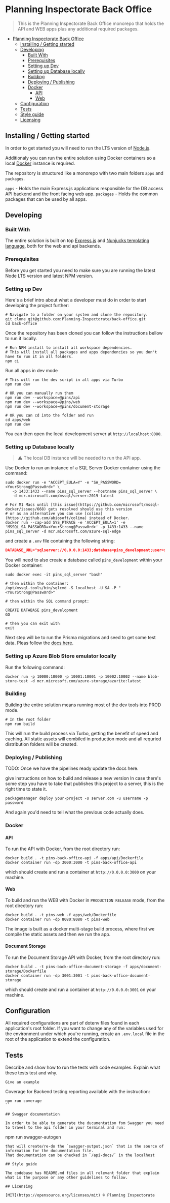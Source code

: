 # Planning Inspectorate Back Office

> This is the Planning Inspectorate Back Office monorepo that holds the API and WEB apps plus any additional required packages.

- [Planning Inspectorate Back Office](#planning-inspectorate-back-office)
	- [Installing / Getting started](#installing--getting-started)
	- [Developing](#developing)
		- [Built With](#built-with)
		- [Prerequisites](#prerequisites)
		- [Setting up Dev](#setting-up-dev)
		- [Setting up Database locally](#setting-up-database-locally)
		- [Building](#building)
		- [Deploying / Publishing](#deploying--publishing)
		- [Docker](#docker)
			- [API](#api)
			- [Web](#web)
	- [Configuration](#configuration)
	- [Tests](#tests)
	- [Style guide](#style-guide)
	- [Licensing](#licensing)

## Installing / Getting started

In order to get started you will need to run the LTS version of [Node.js](https://nodejs.org/en/).

Additionaly you can run the entire solution using Docker containers so a local [Docker](https://www.docker.com/products/docker-desktop) instance is required.

The repository is structured like a monorepo with two main folders `apps` and `packages`.

`apps` - Holds the main Express.js applications responsible for the DB access API backend and the front facing web app.
`packages` - Holds the common packages that can be used by all apps.

## Developing

### Built With

The entire solution is built on top [Express.js](https://expressjs.com/) and [Nunjucks templating language](https://mozilla.github.io/nunjucks/templating.html), both for the web and api backends.

### Prerequisites

Before you get started you need to make sure you are running the latest Node LTS version and latest NPM version.

### Setting up Dev

Here's a brief intro about what a developer must do in order to start developing
the project further:

```shell
# Navigate to a folder on your system and clone the repository.
git clone git@github.com:Planning-Inspectorate/back-office.git
cd back-office
```

Once the repository has been cloned you can follow the instructions bellow to run it locally.

```shell
# Run NPM install to install all workspace dependencies.
# This will install all packages and apps dependencies so you don't have to run it in all folders.
npm ci
```

Run all apps in dev mode

```shell
# This will run the dev script in all apps via Turbo
npm run dev

# OR you can manually run them
npm run dev --workspace=@pins/api
npm run dev --workspace=@pins/web
npm run dev --workspace=@pins/document-storage

# OR you can cd into the folder and run
cd apps/web
npm run dev
```

You can then open the local development server at `http://localhost:8080`.

### Setting up Database locally

> ⚠️ The local DB instance will be needed to run the API app.

Use Docker to run an instance of a SQL Server Docker container using the command:

```shell
sudo docker run -e "ACCEPT_EULA=Y" -e "SA_PASSWORD=<YourStrong@Passw0rd>" \
   -p 1433:1433 --name pins_sql_server --hostname pins_sql_server \
   -d mcr.microsoft.com/mssql/server:2019-latest

# For M1 Macs until [this issue](https://github.com/microsoft/mssql-docker/issues/668) gets resolved should use this version
# or as an alternative you can use [colima](https://github.com/abiosoft/colima) instead of Docker.
docker run --cap-add SYS_PTRACE -e 'ACCEPT_EULA=1' -e 'MSSQL_SA_PASSWORD=<YourStrong@Passw0rd>' -p 1433:1433 --name pins_sql_server -d mcr.microsoft.com/azure-sql-edge
```

and create a `.env` file containing the following string:

```json
DATABASE_URL="sqlserver://0.0.0.0:1433;database=pins_development;user=sa;password=<YourStrong@Passw0rd>;trustServerCertificate=true"
```

You will need to also create a database called `pins_development` within your Docker container:

```shell
sudo docker exec -it pins_sql_server "bash"

# then within the container:
/opt/mssql-tools/bin/sqlcmd -S localhost -U SA -P "<YourStrong@Passw0rd>"

# then within the SQL command prompt:

CREATE DATABASE pins_development
GO

# then you can exit with
exit
```

Next step will be to run the Prisma migrations and seed to get some test data. Pleas follow the [docs here](docs/database-migration.md).

### Setting up Azure Blob Store emulator locally

Run the following command:

```shell
docker run -p 10000:10000 -p 10001:10001 -p 10002:10002 --name blob-store-test -d mcr.microsoft.com/azure-storage/azurite:latest
```

### Building

Building the entire solution means running most of the dev tools into PROD mode.

```shell
# In the root folder
npm run build
```

This will run the build process via Turbo, getting the benefit of speed and caching. All static assets will combiled in production mode and all requried distribution folders will be created.

### Deploying / Publishing

TODO: Once we have the pipelines ready update the docs here.

give instructions on how to build and release a new version
In case there's some step you have to take that publishes this project to a
server, this is the right time to state it.

```shell
packagemanager deploy your-project -s server.com -u username -p password
```

And again you'd need to tell what the previous code actually does.

### Docker

#### API

To run the API with Docker, from the root directory run:

```shell
docker build . -t pins-back-office-api -f apps/api/Dockerfile
docker container run -dp 3000:3000 -t pins-back-office-api
```

which should create and run a container at `http://0.0.0.0:3000` on your machine.

#### Web

To build and run the WEB with Docker in `PRODUCTION RELEASE` mode, from the root directory run:

```shell
docker build . -t pins-web -f apps/web/Dockerfile
docker container run -dp 8080:8080 -t pins-web
```

The image is built as a docker multi-stage build process, where first we compile the static assets and then we run the app.

#### Document Storage

To run the Document Storage API with Docker, from the root directory run:

```shell
docker build . -t pins-back-office-document-storage -f apps/document-storage/Dockerfile
docker container run -dp 3001:3001 -t pins-back-office-document-storage
```

which should create and run a container at `http://0.0.0.0:3001` on your machine.

## Configuration

All required configurations are part of dotenv files found in each application's
root folder. If you want to change any of the variables used for the environment
under which you're running, create an `.env.local` file in the root of the
application to extend the configuration.

## Tests

Describe and show how to run the tests with code examples.
Explain what these tests test and why.

```shell
Give an example
```

Coverage for Backend testing reporting available with the instruction:
```
npm run coverage
``

## Swagger documentation

In order to be able to generate the ducumentation fom Swagger you need to travel to the api folder in your terminal and run:
```
npm run swagger-autogen
```
that will create/re-do the `swagger-output.json` that is the source of information for the documentation file.
That documentation can be checked in `/api-docs/` in the localhost

## Style guide

The codebase has README.md files in all relevant folder that explain what is the purpose or any other guidelines to follow.

## Licensing

[MIT](https://opensource.org/licenses/mit) © Planning Inspectorate
